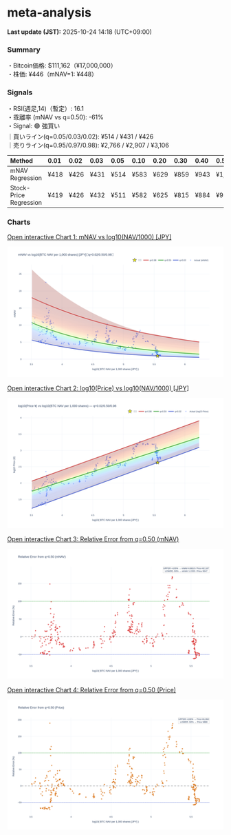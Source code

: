 # meta-analysis


<!--REPORT:START-->
**Last update (JST):** 2025-10-24 14:18 (UTC+09:00)

### Summary
・Bitcoin価格: $111,162（¥17,000,000）  
・株価: ¥446（mNAV=1: ¥448）

### Signals
・RSI(週足,14)（暫定）: 16.1  
・乖離率 (mNAV vs q=0.50): -61%  
・Signal: 🟣 強買い  
｜買いライン(q=0.05/0.03/0.02): ¥514 / ¥431 / ¥426  
｜売りライン(q=0.95/0.97/0.98): ¥2,766 / ¥2,907 / ¥3,106

| Method                 | 0.01   | 0.02   | 0.03   | 0.05   | 0.10   | 0.20   | 0.30   | 0.40   | 0.50   | 0.60   | 0.70   | 0.80   | 0.90   | 0.95   | 0.97   | 0.98   | 0.99   |
|:-----------------------|:-------|:-------|:-------|:-------|:-------|:-------|:-------|:-------|:-------|:-------|:-------|:-------|:-------|:-------|:-------|:-------|:-------|
| mNAV Regression        | ¥418   | ¥426   | ¥431   | ¥514   | ¥583   | ¥629   | ¥859   | ¥943   | ¥1,094 | ¥1,289 | ¥1,427 | ¥1,820 | ¥2,472 | ¥2,766 | ¥2,907 | ¥3,106 | ¥3,110 |
| Stock-Price Regression | ¥419   | ¥426   | ¥432   | ¥511   | ¥582   | ¥625   | ¥815   | ¥884   | ¥975   | ¥1,152 | ¥1,305 | ¥1,751 | ¥2,280 | ¥2,521 | ¥2,569 | ¥2,819 | ¥2,838 |

### Charts
[Open interactive Chart 1: mNAV vs log10(NAV/1000) [JPY]](https://tkzm240.github.io/meta-analysis/fig1.html)

![fig1](assets/fig1.png)

[Open interactive Chart 2: log10(Price) vs log10(NAV/1000) [JPY]](https://tkzm240.github.io/meta-analysis/fig2.html)

![fig2](assets/fig2.png)

[Open interactive Chart 3: Relative Error from q=0.50 (mNAV)](https://tkzm240.github.io/meta-analysis/fig3.html)

![fig3](assets/fig3.png)

[Open interactive Chart 4: Relative Error from q=0.50 (Price)](https://tkzm240.github.io/meta-analysis/fig4.html)

![fig4](assets/fig4.png)
<!--REPORT:END-->
